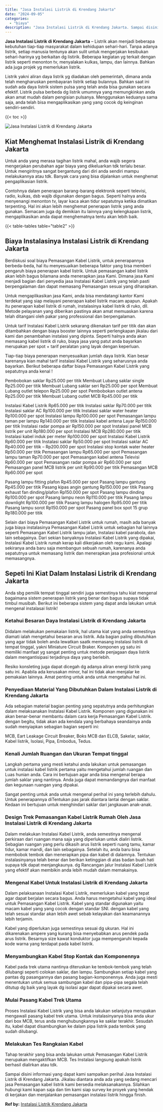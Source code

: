 ```yaml
---
title: "Jasa Instalasi Listrik di Krendang Jakarta"
date: "2024-09-05"
categories: 
  - "biaya"
description: "Jasa Instalasi Listrik di Krendang Jakarta. Sampai disini informasi yang dapat kami sampaikan perihal Jasa Instalasi Listrik di Krendang Jakarta. Jikalau dia..."
---
```


**Jasa Instalasi Listrik di Krendang Jakarta** – Listrik akan menjadi beberapa kebutuhan tiap-tiap masyarakat dalam kehidupan sehari-hari. Tanpa adanya listrik, setiap manusia tentunya akan sulit untuk mengerjakan kesibukan sehari-harinya yg berkaitan dg listirik. Beberapa kegiatan yg terkait dengan listrik seperti menonton tv, menyalakan kulkas, lampu, dan lainnya. Bahkan ada juga projek yg memerlukan listrik.

Listrik yakni aliran daya listrik yg diadakan oleh pemerintah, dimana anda telah mengharuskan pembayaran listrik setiap bulannya. Bahkan saat ini sudah ada daya listrik sistem pulsa yang telah anda bisa gunakan secara efektif. Listrik pulsa berbeda dg listrik umumnya yang memungkinkan anda akan amat mudah dalam pengisian pulsanya. Menggunakan keduanya sama saja, anda telah bisa mengaplikasikan yang yang cocok dg keinginan sendiri-sendiri.

{{< toc >}}

![Jasa Instalasi Listrik di Krendang Jakarta](/images/instalasi-listrik-murah21.png)

## Kiat Menghemat Instalasi Listrik di Krendang Jakarta

Untuk anda yang merasa tagihan listrik mahal, anda wajib segera mengerjakan perubahan agar biaya yang dikeluarkan tdk terlalu besar. Untuk mengiritnya sangat bergantung dari diri anda sendiri mampu melakukannya atau tdk. Banyak cara yang bisa dijalankan untuk menghemat pengaplikasian listrik.

Contohnya dalam penerapan barang-barang elektronik seperti televisi, radio, kulkas, dsb wajib digunakan dengan bagus. Seperti halnya anda menyenangi menonton tv, layar kaca akan tidur sepatutnya ketika dimatikan terpenting. Hal ini akan lebih menghemat penerapan listrik yang anda gunakan. Semacam juga dg demikian itu lainnya yang kelengkapan listrik, mengaplikasikan anda dapat menghematnya tentu akan lebih baik.

{{< table-tables table="table2" >}}

## Biaya Instalasinya Instalasi Listrik di Krendang Jakarta

Berdiskusi soal biaya Pemasangan Kabel Listrik, untuk penerapannya berbeda-beda, hal itu menyesuaikan beberapa faktor yang bisa memberi pengaruh biaya penerapan kabel listrik. Untuk pemasangan kabel listrik akan lebih bagus bilamana anda menerapkan jasa Kami. Dimana jasa Kami menjadi bagian dari penyedia jasa Instalasi Kabel Listrik yang telah pasti berpengalaman dan dapat memasang Pemasangan sesuai yang diharapkan.

Untuk mengaplikasikan jasa Kami, anda bisa mendatangi kantor Kami terdekat yang siap melayani penerapan kabel listrik macam apapun. Apakah itu penerapan kabel listrik di rumah, instalasinya kabel listrik di ruko, dll. Metode pelayanan yang diberikan pastinya akan amat memuaskan karena telah ditangani oleh pakar yang professional dan berpengalaman.

Untuk tarif Instalasi Kabel Listrik sekarang dikenakan tarif per titik dan akan ditambahkan dengan biaya booster lainnya seperti perlengkapan jikalau dari kami dan penambahan instalasi yang dipinta. Seperti halnya anda akan memasang kabel listrik di ruko, biaya jasa yang patut anda bayarkan merupakan per spot + tarif peralatan yang layak dengan keperluan.

Tiap-tiap biaya penerapan menyesuaikan jumlah daya listrik. Kian besar karenanya kian mahal tarif instalasi Kabel Listrik yang seharusnya anda bayarkan. Berikut beberapa daftar biaya Pemasangan Kabel Listrik yang sepatutnya anda kenal !

Pembobokan saklar Rp25.000 per titik Membuat Lubang saklar single Rp25.000 per titik Membuat Lubang saklar seri Rp25.000 per spot Membuat Lubang outlet telepon Rp25.000 per spot Pembobokan outlet antena Rp25.000 per titik Membuat Lubang outlet MCB Rp45.000 per titik

Instalasi Kabel Listrik Rp65.000 per titik Instalasi saklar Rp70.000 per titik Instalasi saklar AC Rp100.000 per titik Instalasi saklar water heater Rp100.000 per spot Instalasi lampu Rp100.000 per spot Pemasangan lampu taman per lampu Rp140.000 per titik Instalasi kabel antena Layar Rp150.000 per titik Instalasi radar pompa air Rp150.000 per spot Instalasi panel MCB listrik per unit Rp180.000 per spot Instalasi MCB Rp280.000 per titik Instalasi kabel induk per meter Rp100.000 per spot Instalasi Kabel Listrik Rp60.000 per titik Instalasi saklar Rp50.000 per spot Instalasi saklar AC Rp40.000 per titik – Rp200.000 per spot Instalasi stop kontak water heater Rp50.000 per titik Pemasangan lampu Rp65.000 per spot Pemasangan lampu taman Rp70.000 per spot Pemasangan kabel antena Televisi Rp60.000 per spot Pemasangan radar pompa air Rp60.000 per spot Pemasangan panel MCB listrik per unit Rp90.000 per titik Pemasangan MCB Rp60.000 per spot

Pasang lampu fitting plafon Rp45.000 per spot Pasang lampu gantung Rp45.000 per titik Pasang kipas angin gantung Rp150.000 per titik Pasang exhaust fan dinding/plafon Rp150.000 per spot Pasang lampu dinding Rp100.000 per spot Pasang lampu neon Rp110.000 per titik Pasang lampu downlight Rp100.000 per titik Pasang lampu halogen Rp95.000 per titik Pasang lampu sorot Rp150.000 per spot Pasang panel box spot 15 grup Rp180.000 per titik

Selain dari biaya Pemasangan Kabel Listrik untuk rumah, masih ada banyak juga biaya instalasinya Pemasangan Kabel Listrik untuk sebagian hal lainnya seperti Pemasangan Kabel Listrik lampu jalan, Instalasi kabel parabola, dan lain sebagainya. Dari sekian banyaknya Instalasi Kabel Listrik yang dipakai, Instalasi Kabel Listrik rumah kerap kali dikerjakan oleh regu kami. Apalagi sekiranya anda baru saja membangun sebuah rumah, karenanya anda sepatutnya untuk memasang listrik dan menerapkan jasa profesional untuk memasangnya.

## Sepeti Ini Kiat Dalam Instalasi Listrik di Krendang Jakarta


Anda sbg pemilik tempat tinggal sendiri juga semestinya tahu kiat mengenal bagaimana sistem penerapan listrik yang benar dan bagus supaya tidak timbul musibah. Berikut ini beberapa sistem yang dapat anda lakukan untuk mengenal instalasai listrik!

### Ketahui Besaran Daya Instalasi Listrik di Krendang Jakarta

Didalam melakukan pemakaian listrik, hal utama kiat yang anda semestinya diamati ialah mengetahui besaran arus listrik. Ada bagian paling dibutuhkan yang agar tidak boleh anda lewatkan saatk memasang instalasi listrik di tempat tinggal, yakni Miniature Circuit Braker. Komponen yg satu ini memiliki manfaat yg sangat penting untuk metode penjagaan daya listrik dalam mengantisipasi terjadinya daya yang berlebih.

Resiko konsleting juga dapat dicegah dg adanya aliran energi listrik yang satu ini. Apabila ada kerusakan minor, hal ini tidak akan menjalar ke pemakaian lainnya. Amat penting untuk anda untuk mengetahui hal ini.

### Penyediaan Material Yang Dibutuhkan Dalam Instalasi Listrik di Krendang Jakarta

Ada sebagian material bagian penting yang sepatutnya anda perhitungkan dalam melaksanakan Instalasi Kabel Listrik. Komponen yang digunakan ini akan benar-benar membantu dalam cara kerja Pemasangan Kabel Listrik. dengan begitu, tidak akan ada kendala yang berbahaya seandainya anda sudah menyiapkan sebagian bagian seperti ini:

MCB, Eart Leakage Circuit Breaker, Boks MCB dan ELCB, Sakelar, saklar, Kabel listrik, Isolasi, Pipa, Embodus, Tedus.

### Kenali Jumlah Ruangan dan Ukuran Tempat tinggal

Langkah pertama yang mesti ketahui anda lakukan untuk pemasangan untuk instalasi kabel listrik pertama yaitu mengetahui jumlah ruangan dan Luas hunian anda. Cara ini bertujuan agar anda bisa mengenal berapa jumlah saklar yang nantinya. Anda juga dapat memandangnya dari manfaat dan kegunaan ruangan yang dipakai.

Sangat penting untuk anda untuk mengenal perihal ini yang terlebih dahulu. Untuk penerapannya diTentukan pas jarak diantara lantai dengan saklar. Kedaan ini bertujuan untuk menghindari saklar dari jangkauan anak-anak.

### Design Trek Pemasangan Kabel Listrik Rumah Oleh Jasa Instalasi Listrik di Krendang Jakarta

Dalam melakukan Instalasi Kabel Listrik, anda semestinya mengenal perkiraan dari ruangan mana saja yang diperlukan untuk dialiri listrik. Sebagian ruangan yang perlu dikasih arus listrik seperti ruang tamu, kamar tidur, kamar mandi, dan lain sebagainya. Setelah itu, anda baru bisa membobok tembok dan menerapkan pipa dan kabel di dalamnya. Tentukan instalasinyanya telah benar dan berikan ketinggian di atas badan buah hati supaya tdk dapat menjangkaunya. dg Rancangan jalur Instalasi Kabel Listrik yang efektif akan membikin anda lebih mudah dalam memakainya.

### Mengenal Kabel Untuk Instalasi Listrik di Krendang Jakarta

Dalam pelaksanaan Instalasi Kabel Listrik, memerlukan kabel yang tepat agar dapat berjalan secara bagus. Anda harus mengetahui kabel yang ideal untuk Pemasangan Kabel Listrik. Kabel yang standar digunakan yaitu macam kabel yang yang cocok dengan standar SNI. dengan kabel yang telah sesuai standar akan lebih awet sebab kelayakan dan keamanannya lebih terjamin.

Kabel yang diperlukan juga semestinya sesuai dg ukuran. Hal ini dikarenakan ampere yang kurang bisa menyebabkan arus pendek pada arus listrik. Besarnya size kawat konduktor juga mempengaruhi kepada kode warna yang terdapat pada kabel listrik.

### Menyambungkan Kabel Stop Kontak dan Komponennya

Kabel pada trek utama nantinya diteruskan ke tembok-tembok yang telah dilubangi seperti colokan saklar, dan lampu. Sambungkan setiap kabel yang pantas dg pasangannya dan pasang bagian-komponennya. Anda juga mesti menentukan untuk semua sambungan kabel dan pipa-pipa segala telah ditutup dg baik yang layak dg isolasi agar dapat dipakai secara awet.

### Mulai Pasang Kabel Trek Utama

Proses Instalasi Kabel Listrik yang bisa anda lakukan selanjutya merupakan mengawali pasang kabel trek utama. Untuk instalasinyanya bisa anda ukur dari box MCB, terus anda menghubungkannya ke saklar terakhir. Sesudah itu, kabel dapat disambungkan ke dalam pipa listrik pada tembok yang sudah dilubangi.

### Melakukan Tes Rangkaian Kabel

Tahap terakhir yang bisa anda lakukan untuk Pemasangan Kabel Listrik merupakan mengaktifkan MCB. Tes Instalasi langsung apakah listrik berhasil dialirkan atau tdk.

Sampai disini informasi yang dapat kami sampaikan perihal Jasa Instalasi Listrik di Krendang Jakarta. Jikalau diantara anda ada yang sedang mencari jasa Pemasangan kabel listrik kami bersedia melaksanakannya. Silahkan hubungi kami kapan saja dan tim kami siap survey ke proyek yang hendak di kerjakan dan menjalankan pemasangan instalasi listrik hingga finish.

**Ref by:** [Instalasi Listrik Krendang Jakarta](https://id.wikipedia.org/wiki/Instalasi)
